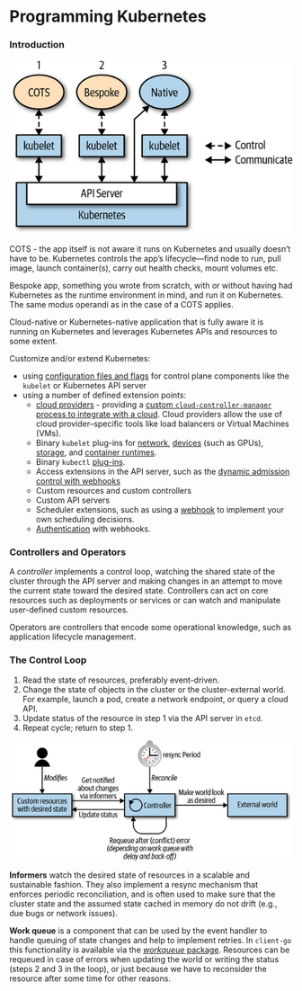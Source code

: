# Programming Kubernetes

### Introduction

![Different types of apps running on Kubernetes](.programming-k8s-images/prku_0101.png)

COTS - the app itself is not aware it runs on Kubernetes and usually doesn’t have to be. Kubernetes controls the app’s  lifecycle—find node to run, pull image, launch container(s), carry out  health checks, mount volumes etc.

Bespoke app, something you wrote from scratch, with or without having had Kubernetes as the runtime environment in mind, and run it on  Kubernetes. The same modus operandi as in the case of a COTS applies.

Cloud-native or Kubernetes-native application that is fully aware it is  running on Kubernetes and leverages Kubernetes APIs and resources to  some extent.

Customize and/or extend Kubernetes: 

- using [configuration files and flags](http://bit.ly/2KteqbA) for control plane components like the `kubelet` or Kubernetes API server
- using a number of defined extension points:
  - [cloud providers](http://bit.ly/2FpHInw) - providing a [custom `cloud-controller-manager` process to integrate with a cloud](http://bit.ly/2WWlcxk). Cloud providers allow the use of cloud provider–specific tools like load balancers or Virtual Machines (VMs).
  - Binary `kubelet` plug-ins for [network](http://bit.ly/2L1tPzm), [devices](http://bit.ly/2XthLgM) (such as GPUs), [storage](http://bit.ly/2x7Unaa), and [container runtimes](http://bit.ly/2Zzh1Eq).
  - Binary `kubectl` [plug-ins](http://bit.ly/2FmH7mu).
  - Access extensions in the API server, such as the [dynamic admission control with webhooks](http://bit.ly/2DwR2Y3)
  - Custom resources and custom controllers
  - Custom API servers
  - Scheduler extensions, such as using a [webhook](http://bit.ly/2xcg4FL) to implement your own scheduling decisions.
  - [Authentication](http://bit.ly/2Oh6DPS) with webhooks.

### Controllers and Operators

A *controller* implements a control loop, watching the shared  state of the cluster through the API server and making changes in an  attempt to move the current state toward the desired state. Controllers can act on core resources such as deployments or services or can watch and manipulate user-defined custom resources.

Operators are controllers that encode some operational knowledge, such as application lifecycle management.

### The Control Loop

1. Read the state of resources, preferably event-driven.
2. Change the state of objects in the cluster or the cluster-external  world. For example, launch a pod, create a network endpoint, or query a  cloud API.
3. Update status of the resource in step 1 via the API server in `etcd`.
4. Repeat cycle; return to step 1.

![Kubernetes control loop](.programming-k8s-images/prku_0102.png)

**Informers** watch the desired state of resources in a scalable and sustainable fashion. They also implement a resync mechanism that enforces periodic reconciliation, and is often used  to make sure that the cluster state and the assumed state cached in  memory do not drift (e.g., due bugs or network issues).

**Work queue** is a component that can be used by the event handler to handle  queuing of state changes and help to implement retries. In `client-go` this functionality is available via the [*workqueue* package](http://bit.ly/2x7zyeK). Resources can be requeued in case of errors when updating the world or  writing the status (steps 2 and 3 in the loop), or just because we have  to reconsider the resource after some time for other reasons.

